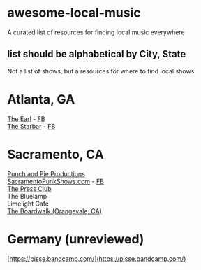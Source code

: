 # awesome-local-music  
A curated list of resources for finding local music everywhere  
  
  
## list should be alphabetical by City, State  
  
Not a list of shows, but a resources for where to find local shows  
  
# Atlanta, GA  
[The Earl](http://www.badearl.com) - [FB](https://www.facebook.com/EARLeav/)  
[The Starbar](http://www.starbaratlanta.com) - [FB](https://www.facebook.com/star.bar.142/)  
  
# Sacramento, CA  
[Punch and Pie Productions](https://www.facebook.com/PunchAndPieProductions/)  
[SacramentoPunkShows.com](http://www.sacramentopunkshows.com) - [FB](https://www.facebook.com/sacramentopunkshows)  
[The Press Club](https://www.facebook.com/thepressclub/)  
The Bluelamp  
Limelight Cafe  
[The Boardwalk (Orangevale, CA)](https://www.facebook.com/theboardwalkrocks/)  
  
# Germany (unreviewed)
[https://pisse.bandcamp.com/](https://pisse.bandcamp.com/)
